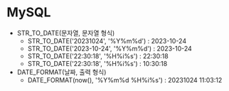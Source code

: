 # MySQL
- STR_TO_DATE(문자열, 문자열 형식)
  - STR_TO_DATE('20231024', '%Y%m%d') : 2023-10-24
  - STR_TO_DATE('2023-10-24', '%Y%m%d') : 2023-10-24
  - STR_TO_DATE('22:30:18', '%H%i%s') : 22:30:18
  - STR_TO_DATE('22:30:18', '%H%i%s') : 10:30:18
- DATE_FORMAT(날짜, 출력 형식)
  - DATE_FORMAT(now(), '%Y%m%d %H%i%s') : 20231024 11:03:12
